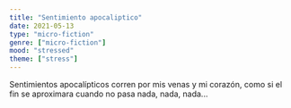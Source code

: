 ```yaml
---
title: "Sentimiento apocaliptico"
date: 2021-05-13
type: "micro-fiction"
genre: ["micro-fiction"]
mood: "stressed"
theme: ["stress"]
---
```


Sentimientos apocalípticos corren por mis venas y mi corazón, como si el fin 
se aproximara cuando no pasa nada, nada, nada...
